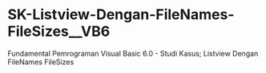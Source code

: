 # SK-Listview-Dengan-FileNames-FileSizes__VB6
Fundamental Pemrograman Visual Basic 6.0 - Studi Kasus; Listview Dengan FileNames FileSizes
